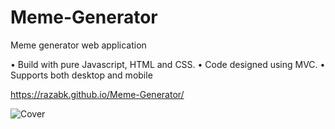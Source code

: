 # Meme-Generator
Meme generator web application

• Build with pure Javascript, HTML and CSS.
• Code designed using MVC.
• Supports both desktop and mobile

https://razabk.github.io/Meme-Generator/

![Cover](https://user-images.githubusercontent.com/85071405/129454768-bd914e33-31d8-46ca-8671-a60fe220ddfd.jpg)



